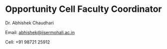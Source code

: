 # Opportunity Cell Faculty Coordinator

Dr. Abhishek Chaudhari

Email: [abhishek@iisermohali.ac.in](mailto:abhishek@iisermohali.ac.in)

Cell: +91 98721 25912
